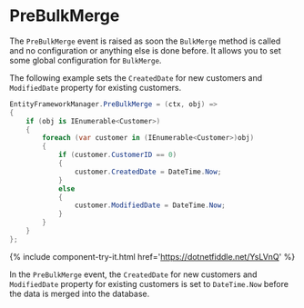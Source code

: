 # PreBulkMerge

The `PreBulkMerge` event is raised as soon the `BulkMerge` method is called and no configuration or anything else is done before. It allows you to set some global configuration for `BulkMerge`. 

The following example sets the `CreatedDate` for new customers and `ModifiedDate` property for existing customers.

```csharp
EntityFrameworkManager.PreBulkMerge = (ctx, obj) =>
{
    if (obj is IEnumerable<Customer>)
    {
        foreach (var customer in (IEnumerable<Customer>)obj)
        {
            if (customer.CustomerID == 0)
            {
                customer.CreatedDate = DateTime.Now;
            }
            else
            {
                customer.ModifiedDate = DateTime.Now;
            }
        }
    }
};
```

{% include component-try-it.html href='https://dotnetfiddle.net/YsLVnQ' %}

In the `PreBulkMerge` event, the `CreatedDate` for new customers and `ModifiedDate` property for existing customers is set to `DateTime.Now` before the data is merged into the database.

